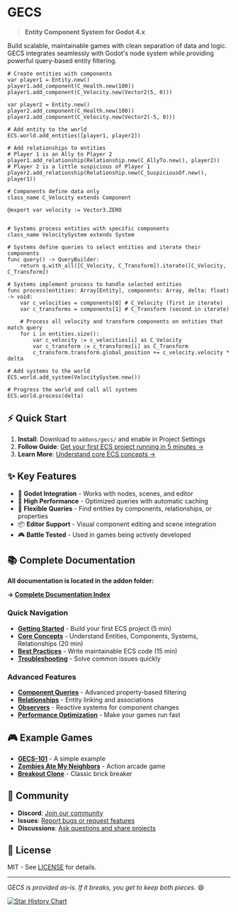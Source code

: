 # GECS

> **Entity Component System for Godot 4.x**

Build scalable, maintainable games with clean separation of data and logic. GECS integrates seamlessly with Godot's node system while providing powerful query-based entity filtering.

```gdscript
# Create entities with components
var player1 = Entity.new()
player1.add_component(C_Health.new(100))
player1.add_component(C_Velocity.new(Vector2(5, 0)))

var player2 = Entity.new()
player2.add_component(C_Health.new(100))
player2.add_component(C_Velocity.new(Vector2(-5, 0)))

# Add entity to the world
ECS.world.add_entities([player1, player2])

# Add relationships to entities
# Player 1 is an Ally to Player 2
player1.add_relationship(Relationship.new(C_AllyTo.new(), player2))
# Player 2 is a little suspicious of Player 1
player2.add_relationship(Relationship.new(C_SuspiciousOf.new(), player1))

# Components define data only
class_name C_Velocity extends Component

@export var velocity := Vector3.ZERO


# Systems process entities with specific components
class_name VelocitySystem extends System

# Systems define queries to select entities and iterate their components
func query() -> QueryBuilder:
    return q.with_all([C_Velocity, C_Transform]).iterate([C_Velocity, C_Transform])

# Systems implement process to handle selected entities
func process(entities: Array[Entity], components: Array, delta: float) -> void:
    var c_velocities = components[0] # C_Velocity (first in iterate)
    var c_transforms = components[1] # C_Transform (second in iterate)

    # Process all velocity and transform components on entities that match query
    for i in entities.size():
        var c_velocity := c_velocities[i] as C_Velocity
        var c_transform := c_transforms[i] as C_Transform
        c_transform.transform.global_position += c_velocity.velocity * delta

# Add systems to the world
ECS.world.add_system(VelocitySystem.new())

# Progress the world and call all systems
ECS.world.process(delta)
```

## ⚡ Quick Start

1. **Install**: Download to `addons/gecs/` and enable in Project Settings
2. **Follow Guide**: [Get your first ECS project running in 5 minutes →](addons/gecs/docs/GETTING_STARTED.md)
3. **Learn More**: [Understand core ECS concepts →](addons/gecs/docs/CORE_CONCEPTS.md)

## ✨ Key Features

- 🎯 **Godot Integration** - Works with nodes, scenes, and editor
- 🚀 **High Performance** - Optimized queries with automatic caching
- 🔧 **Flexible Queries** - Find entities by components, relationships, or properties
- 📦 **Editor Support** - Visual component editing and scene integration
- 🎮 **Battle Tested** - Used in games being actively developed

## 📚 Complete Documentation

**All documentation is located in the addon folder:**

**→ [Complete Documentation Index](addons/gecs/README.md)**

### Quick Navigation

- **[Getting Started](addons/gecs/docs/GETTING_STARTED.md)** - Build your first ECS project (5 min)
- **[Core Concepts](addons/gecs/docs/CORE_CONCEPTS.md)** - Understand Entities, Components, Systems, Relationships (20 min)
- **[Best Practices](addons/gecs/docs/BEST_PRACTICES.md)** - Write maintainable ECS code (15 min)
- **[Troubleshooting](addons/gecs/docs/TROUBLESHOOTING.md)** - Solve common issues quickly

### Advanced Features

- **[Component Queries](addons/gecs/docs/COMPONENT_QUERIES.md)** - Advanced property-based filtering
- **[Relationships](addons/gecs/docs/RELATIONSHIPS.md)** - Entity linking and associations
- **[Observers](addons/gecs/docs/OBSERVERS.md)** - Reactive systems for component changes
- **[Performance Optimization](addons/gecs/docs/PERFORMANCE_OPTIMIZATION.md)** - Make your games run fast

## 🎮 Example Games

- **[GECS-101](https://github.com/csprance/gecs-101)** - A simple example
- **[Zombies Ate My Neighbors](https://github.com/csprance/gecs/tree/zombies-ate-my-neighbors/game)** - Action arcade game
- **[Breakout Clone](https://github.com/csprance/gecs/tree/breakout/game)** - Classic brick breaker

## 🌟 Community

- **Discord**: [Join our community](https://discord.gg/eB43XU2tmn)
- **Issues**: [Report bugs or request features](https://github.com/csprance/gecs/issues)
- **Discussions**: [Ask questions and share projects](https://github.com/csprance/gecs/discussions)

## 📄 License

MIT - See [LICENSE](LICENSE) for details.

---

_GECS is provided as-is. If it breaks, you get to keep both pieces._ 😄

[![Star History Chart](https://api.star-history.com/svg?repos=csprance/gecs&type=Date)](https://star-history.com/#csprance/gecs&Date)
